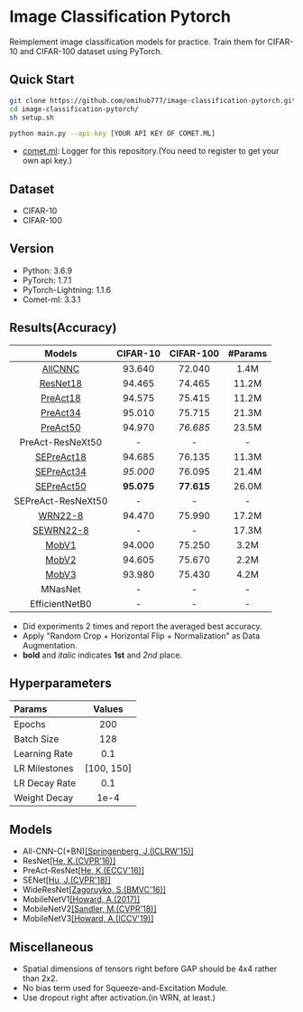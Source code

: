 # Image Classification Pytorch
Reimplement image classification models for practice. Train them for CIFAR-10 and CIFAR-100 dataset using PyTorch.

## Quick Start

```bash
git clone https://github.com/omihub777/image-classification-pytorch.git
cd image-classification-pytorch/
sh setup.sh

python main.py --api-key [YOUR API KEY OF COMET.ML]
```
* [comet.ml](https://www.comet.ml/): Logger for this repository.(You need to register to get your own api key.)

## Dataset
* CIFAR-10
* CIFAR-100

## Version
* Python: 3.6.9
* PyTorch: 1.7.1
* PyTorch-Lightning: 1.1.6
* Comet-ml: 3.3.1


## Results(Accuracy)

|Models|CIFAR-10|CIFAR-100|#Params|
|:--:|:--:|:--:|:--:|
|[AllCNNC](https://arxiv.org/abs/1412.6806)|93.640|72.040|1.4M|
|[ResNet18](https://arxiv.org/abs/1512.03385)|94.465|74.465|11.2M|
|[PreAct18](https://arxiv.org/abs/1603.05027)|94.575|75.415|11.2M|
|[PreAct34](https://arxiv.org/abs/1603.05027)|95.010|75.715|21.3M|
|[PreAct50](https://arxiv.org/abs/1603.05027)|94.970|*76.685*|23.5M|
|PreAct-ResNeXt50|-|-|-|
|[SEPreAct18](https://arxiv.org/abs/1709.01507)|94.685|76.135|11.3M|
|[SEPreAct34](https://arxiv.org/abs/1709.01507)|*95.000*|76.095|21.4M|
|[SEPreAct50](https://arxiv.org/abs/1709.01507)|**95.075**|**77.615**|26.0M|
|SEPreAct-ResNeXt50|-|-|-|
|[WRN22-8](https://arxiv.org/abs/1605.07146)|94.470|75.990|17.2M|
|[SEWRN22-8](https://arxiv.org/abs/1605.07146)|-|-|17.3M|
|[MobV1](https://arxiv.org/abs/1704.04861)|94.000|75.250|3.2M|
|[MobV2](https://arxiv.org/abs/1801.04381)|94.605|75.670|2.2M|
|[MobV3](https://arxiv.org/abs/1905.02244)|93.980|75.430|4.2M|
|MNasNet|-|-|-|
|EfficientNetB0|-|-|-|

* Did experiments 2 times and report the averaged best accuracy.
* Apply "Random Crop + Horizontal Flip + Normalization" as Data Augmentation.
* **bold** and *italic* indicates **1st** and *2nd* place.

## Hyperparameters
|Params|Values|
|:--|:--:|
|Epochs| 200|
|Batch Size| 128|
|Learning Rate| 0.1|
|LR Milestones| [100, 150]|
|LR Decay Rate| 0.1|
|Weight Decay| 1e-4|

## Models
* All-CNN-C(+BN)[[Springenberg, J.(ICLRW'15)]](https://arxiv.org/abs/1412.6806)
* ResNet[[He, K.(CVPR'16)]](https://arxiv.org/abs/1512.03385)
* PreAct-ResNet[[He, K.(ECCV'16)]](https://arxiv.org/abs/1603.05027)
* SENet[[Hu, J.(CVPR'18)]](https://arxiv.org/abs/1709.01507)
* WideResNet[[Zagoruyko, S.(BMVC'16)]](https://arxiv.org/abs/1605.07146)
* MobileNetV1[[Howard, A.(2017)]](https://arxiv.org/abs/1704.04861)
* MobileNetV2[[Sandler, M.(CVPR'18)]](https://arxiv.org/abs/1801.04381)
* MobileNetV3[[Howard, A.(ICCV'19)]](https://arxiv.org/abs/1905.02244)

## Miscellaneous
* Spatial dimensions of tensors right before GAP should be 4x4 rather than 2x2.
* No bias term used for Squeeze-and-Excitation Module.
* Use dropout right after activation.(in WRN, at least.)

